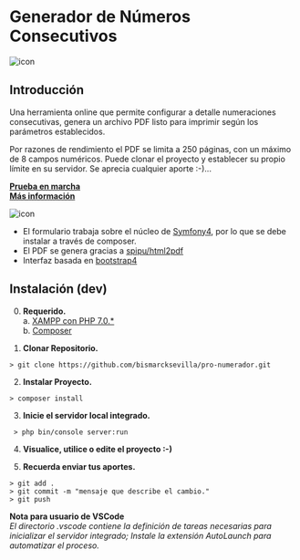 # Generador de Números  Consecutivos  
![icon](https://bismarcksevilla.com/images/uploads/numerado-pdf.jpg)  

## Introducción  
Una herramienta online que permite configurar a detalle numeraciones consecutivas, genera un archivo PDF listo para imprimir según los parámetros establecidos.

Por razones de rendimiento el PDF se limita a 250 páginas, con un máximo de 8 campos numéricos. Puede clonar el proyecto y establecer su propio límite en su servidor. Se aprecia cualquier aporte :-)...  

**[Prueba en marcha](https://bismarcksevilla.com/proyecto/numerador)**  
**[Más información](https://bismarcksevilla.com/entrada/generador-de-numeros-consecutivos)**  

![icon](https://bismarcksevilla.com/images/uploads/2018/pro-numerador.jpg) 

* El formulario trabaja sobre el núcleo de [Symfony4](http://symfony.com/), por lo que se debe instalar a través de composer.  
* El PDF se genera gracias a [spipu/html2pdf](https://github.com/spipu/html2pdf)  
* Interfaz basada en [bootstrap4](https://getbootstrap.com/docs/4.2/getting-started/introduction)  

## Instalación (dev)  
0. **Requerido.**  
a. [XAMPP con PHP 7.0.*](https://www.apachefriends.org/es/download.html)  
b. [Composer](https://getcomposer.org/download/)  

1. **Clonar Repositorio.**   
~~~  
> git clone https://github.com/bismarcksevilla/pro-numerador.git  
~~~  

2. **Instalar Proyecto.**  
~~~  
> composer install  
~~~  

3. **Inicie el servidor local integrado.**  
~~~  
 > php bin/console server:run 
~~~  

4. **Visualice, utilice o edite el proyecto :-)**  

5. **Recuerda enviar tus aportes.**  

~~~ 
> git add .  
> git commit -m "mensaje que describe el cambio."  
> git push  
 ~~~  

**Nota para usuario de VSCode**  
*El directorio .vscode contiene la definición de tareas necesarias para inicializar el servidor integrado; Instale la extensión  AutoLaunch para automatizar el proceso.*   
